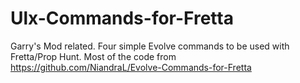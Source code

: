 Ulx-Commands-for-Fretta
=======================

Garry's Mod related. Four simple Evolve commands to be used with Fretta/Prop Hunt. Most of the code from https://github.com/NiandraL/Evolve-Commands-for-Fretta
